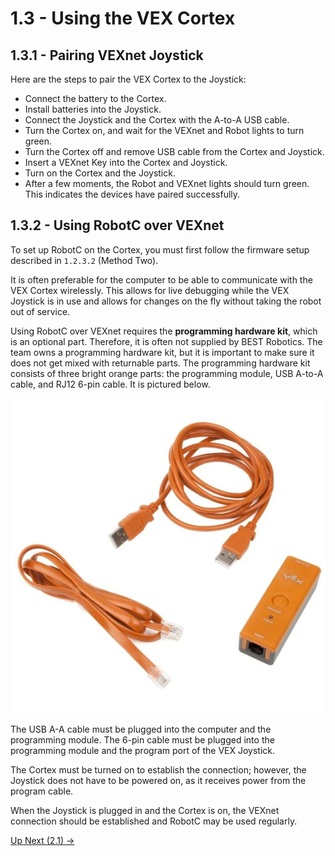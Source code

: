 # 1.3 - Using the VEX Cortex

## 1.3.1 - Pairing VEXnet Joystick

Here are the steps to pair the VEX Cortex to the Joystick:

- Connect the battery to the Cortex.
- Install batteries into the Joystick.
- Connect the Joystick and the Cortex with the A-to-A USB cable.
- Turn the Cortex on, and wait for the VEXnet and Robot lights to turn green.
- Turn the Cortex off and remove USB cable from the Cortex and Joystick.
- Insert a VEXnet Key into the Cortex and Joystick.
- Turn on the Cortex and the Joystick.
- After a few moments, the Robot and VEXnet lights should turn green. This indicates the devices have paired successfully.

## 1.3.2 - Using RobotC over VEXnet

To set up RobotC on the Cortex, you must first follow the firmware setup described in `1.2.3.2` (Method Two).

It is often preferable for the computer to be able to communicate with the VEX Cortex wirelessly. This allows for live debugging while the VEX Joystick is in use and allows for changes on the fly without taking the robot out of service.

Using RobotC over VEXnet requires the **programming hardware kit**, which is an optional part. Therefore, it is often not supplied by BEST Robotics. The team owns a programming hardware kit, but it is important to make sure it does not get mixed with returnable parts. The programming hardware kit consists of three bright orange parts: the programming module, USB A-to-A cable, and RJ12 6-pin cable. It is pictured below.

![alt text](./img/276-2186-programming-hardware-kit.webp)

The USB A-A cable must be plugged into the computer and the programming module. The 6-pin cable must be plugged into the programming module and the program port of the VEX Joystick.

The Cortex must be turned on to establish the connection; however, the Joystick does not have to be powered on, as it receives power from the program cable.

When the Joystick is plugged in and the Cortex is on, the VEXnet connection should be established and RobotC may be used regularly.

[Up Next (2.1) ->](https://github.com/crcsrobotics/wiki/blob/main/2%20-%20ROBOTC/3%20-%20INTRO.md)
